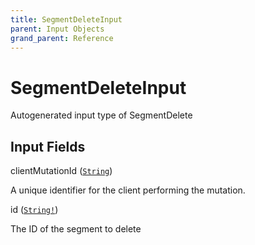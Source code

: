 ```yaml
---
title: SegmentDeleteInput
parent: Input Objects
grand_parent: Reference
---
```


<h1>SegmentDeleteInput</h1>

Autogenerated input type of SegmentDelete

<h2>Input Fields</h2>

<div class="field-entry ">
  <span id="clientmutationid" class="field-name anchored">clientMutationId (<code><a href="/docs/reference/scalar/string">String</a></code>)</span>

  <div class="description-wrapper">
   <p>A unique identifier for the client performing the mutation.</p>

  </div>
</div>

<div class="field-entry ">
  <span id="id" class="field-name anchored">id (<code><a href="/docs/reference/scalar/string">String!</a></code>)</span>

  <div class="description-wrapper">
   <p>The ID of the segment to delete</p>

  </div>
</div>

